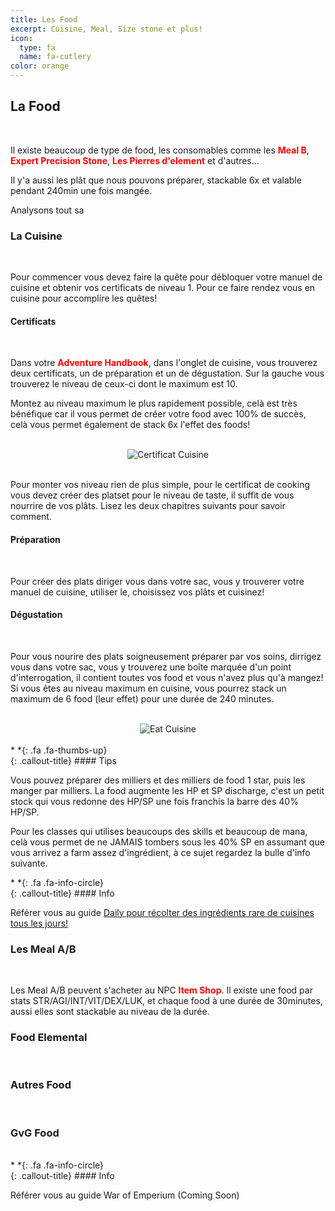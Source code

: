 ```yaml
---
title: Les Food
excerpt: Cuisine, Meal, Size stone et plus!
icon:
  type: fa
  name: fa-cutlery
color: orange
---
```


## La Food
<br>
<p>Il existe beaucoup de type de food, les consomables comme les <font color="red"><b>Meal B</b></font>, <font color="red"><b>Expert Precision Stone</b></font>, <font color="red"><b>Les Pierres d'element</b></font> et d'autres...</p>

<p>Il y'a aussi les plât que nous pouvons préparer, stackable 6x et valable pendant 240min une fois mangée.</p>

<p>Analysons tout sa</p>

### La Cuisine
<br>
<p>Pour commencer vous devez faire la quête pour débloquer votre manuel de cuisine et obtenir vos certificats de niveau 1. Pour ce faire rendez vous en cuisine pour accomplire les quêtes!</p>

#### Certificats
<br>
<p>Dans votre <font color="red"><b>Adventure Handbook</b></font>, dans l'onglet de cuisine, vous trouverez deux certificats, un de préparation et un de dégustation. Sur la gauche vous trouverez le niveau de ceux-ci dont le maximum est 10.</p>

<p>Montez au niveau maximum le plus rapidement possible, celà est très bénéfique car il vous permet de créer votre food avec 100% de succès, celà vous permet également de stack 6x l'effet des foods!</p>
<br>
<center><img src="../../../../assets/images/bases/foods/cuisine_cert.png" style="max-width: 100%; height: auto;" alt="Certificat Cuisine" /></center><br>

<p>Pour monter vos niveau rien de plus simple, pour le certificat de cooking vous devez créer des platset pour le niveau de taste, il suffit de vous nourrire de vos plâts. Lisez les deux chapitres suivants pour savoir comment.</p>

#### Préparation
<br>
<p>Pour créer des plats diriger vous dans votre sac, vous y trouverer votre manuel de cuisine, utiliser le, choisissez vos plâts et cuisinez!</p>

#### Dégustation
<br>
<p>Pour vous nourire des plats soigneusement préparer par vos soins, dirrigez vous dans votre sac, vous y trouverez une boîte marquée d'un point d'interrogation, il contient toutes vos food et vous n'avez plus qu'à mangez! Si vous êtes au niveau maximum en cuisine, vous pourrez stack un maximum de 6 food (leur effet) pour une durée de 240 minutes.</p>
<br>
<center><img src="../../../../assets/images/bases/foods/cuisine_eat.png" style="max-width: 100%; height: auto;" alt="Eat Cuisine" /></center><br>


<div class="callout-block callout-success"><div class="icon-holder">*&nbsp;*{: .fa .fa-thumbs-up}
</div><div class="content">
{: .callout-title}
#### Tips

Vous pouvez préparer des milliers et des milliers de food 1 star, puis les manger par milliers. La food augmente les HP et SP discharge, c'est un petit stock qui vous redonne des HP/SP une fois franchis la barre des 40% HP/SP. 

Pour les classes qui utilises beaucoups des skills et beaucoup de mana, celà vous permet de ne JAMAIS tombers sous les 40% SP en assumant que vous arrivez a farm assez d'ingrédient, à ce sujet regardez la bulle d'info suivante.

</div></div>

<div class="callout-block callout-info"><div class="icon-holder">*&nbsp;*{: .fa .fa-info-circle}
</div><div class="content">
{: .callout-title}
#### Info

Référer vous au guide <a href="../../routines/daily/daily.html#Food">Daily pour récolter des ingrédients rare de cuisines tous les jours!</a>

</div></div>

### Les Meal A/B
<br>
<p>Les Meal A/B peuvent s'acheter au NPC <font color="red"><b>Item Shop</b></font>. Il existe une food par stats STR/AGI/INT/VIT/DEX/LUK, et chaque food à une durée de 30minutes, aussi elles sont stackable au niveau de la durée.</font></p>

### Food Elemental
<br>

### Autres Food
<br>

### GvG Food
<br>

<div class="callout-block callout-info"><div class="icon-holder">*&nbsp;*{: .fa .fa-info-circle}
</div><div class="content">
{: .callout-title}
#### Info

Référer vous au guide War of Emperium (Coming Soon)

</div></div>

